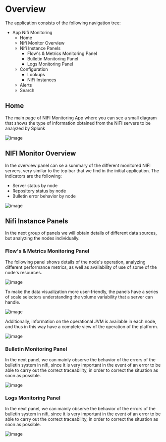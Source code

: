 # Overview

The application consists of the following navigation tree:

- App Nifi Monitoring
    - Home
    - Nifi Monitor Overview
    - Nifi Instance Panels
        - Flow's & Metrics Monitoring Panel
        - Bulletin Monitoring Panel
        - Logs Monitoring Panel
    - Configuration
        - Lookups
        - NiFi Instances
    - Alerts
    - Search

## Home

The main page of NIFI Monitoring App where you can see a small diagram that shows the type of information obtained from the NIFI servers to be analyzed by Splunk

![image](/assets/images/splunk/nifi_home.png)

## NIFI Monitor Overview

In the overview panel can se a summary of the different monitored NIFI servers, very similar to the top bar that we find in the initial application. The indicators are the following:

- Server status by node
- Repository status by node
- Bulletin error behavior by node

![image](/assets/images/splunk/nifi_overview.png)

## Nifi Instance Panels


In the next group of panels we will obtain details of different data sources, but analyzing the nodes individually.

### Flow's & Metrics Monitoring Panel

The following panel shows details of the node's operation, analyzing different performance metrics, as well as availability of use of some of the node's resources.

![image](/assets/images/splunk/monitoring_panel.png)

To make the data visualization more user-friendly, the panels have a series of scale selectors understanding the volume variability that a server can handle.

![image](/assets/images/splunk/behaviour_overtime_1.png)

Additionally, information on the operational JVM is available in each node, and thus in this way have a complete view of the operation of the platform.

![image](/assets/images/splunk/behaviour_overtime_2.png)

### Bulletin Monitoring Panel

In the next panel, we can mainly observe the behavior of the errors of the bulletin system in nifi, since it is very important in the event of an error to be able to carry out the correct traceability, in order to correct the situation as soon as possible.

![image](/assets/images/splunk/bulletin_panel.png)

### Logs Monitoring Panel

In the next panel, we can mainly observe the behavior of the errors of the bulletin system in nifi, since it is very important in the event of an error to be able to carry out the correct traceability, in order to correct the situation as soon as possible.

![image](/assets/images/splunk/logs_panel.png)

